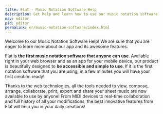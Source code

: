 ```yaml
---
title: Flat - Music Notation Software Help
description: Get help and learn how to use our music notation software and its online music score editor
nav: editor
pid: editor
permalink: en/music-notation-software/index.html
---
```


Welcome to our Music Notation Software Help! We are sure that you are eager to learn more about our app and its awesome features.

Flat is **the first music notation software that anyone can use**. Available right in your web browser and as an app for your mobile device, our product is beautifully designed to **be accessible and simple to use**. If it is the first notation software that you are using, in a few minutes you will have your first creation ready!

Thanks to the web technologies, all the tools needed to view, compose, arrange, collaborate, print, export and share your sheet music are now available to use by anyone! From MIDI devices to real-time collaboration and  full history of all your modifications, the best innovative features from Flat will help you in your daily creations!

